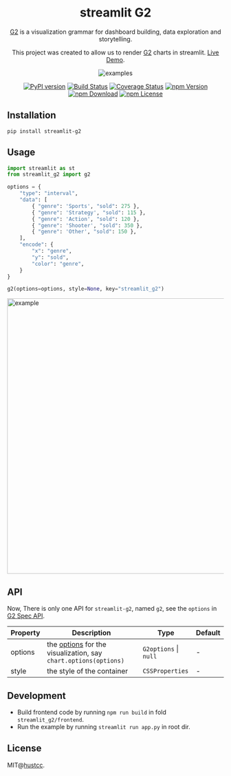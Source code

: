 <h1 align="center">
  <b>streamlit G2</b>
</h1>

<div align="center">

[G2](https://github.com/antvis/G2) is a visualization grammar for dashboard building, data exploration and storytelling.

This project was created to allow us to render [G2](https://github.com/antvis/G2) charts in streamlit. [Live Demo](https://antv-g2.streamlit.app/).

![examples](https://mdn.alipayobjects.com/huamei_qa8qxu/afts/img/A*_GfqQoRCqQkAAAAAAAAAAAAADmJ7AQ/fmt.webp)

[![PyPI version](https://badge.fury.io/py/streamlit-g2.svg)](https://badge.fury.io/py/streamlit-g2)
[![Build Status](https://github.com/antvis/g2/workflows/build/badge.svg?branch=v5)](https://github.com/antvis//actions)
[![Coverage Status](https://img.shields.io/coveralls/github/antvis/g2/v5.svg)](https://coveralls.io/github/antvis/g2?branch=v5)
[![npm Version](https://img.shields.io/npm/v/@antv/g2.svg)](https://www.npmjs.com/package/@antv/g2)
[![npm Download](https://img.shields.io/npm/dm/@antv/g2.svg)](https://www.npmjs.com/package/@antv/g2)
[![npm License](https://img.shields.io/npm/l/@antv/g2.svg)](https://www.npmjs.com/package/@antv/g2)

</div>


## Installation

```
pip install streamlit-g2 
```


## Usage

```py
import streamlit as st
from streamlit_g2 import g2

options = {
    "type": "interval",
    "data": [
        { "genre": 'Sports', "sold": 275 },
        { "genre": 'Strategy', "sold": 115 },
        { "genre": 'Action', "sold": 120 },
        { "genre": 'Shooter', "sold": 350 },
        { "genre": 'Other', "sold": 150 },
    ],
    "encode": {
        "x": "genre",
        "y": "sold",
        "color": "genre",
    }
}

g2(options=options, style=None, key="streamlit_g2")
```

<img src="https://mdn.alipayobjects.com/huamei_qa8qxu/afts/img/A*XqCnTbkpAkQAAAAAAAAAAAAADmJ7AQ/fmt.webp" width="640" alt="example">


## API

Now, There is only one API for `streamlit-g2`, named `g2`, see the `options` in [G2 Spec API](https://g2.antv.antgroup.com/manual/core/api).

| Property | Description                                                                                                     | Type                  | Default |
| -------- | --------------------------------------------------------------------------------------------------------------- | --------------------- | ------- |
| options  | the [options](https://g2.antv.antgroup.com/manual/core/api) for the visualization, say `chart.options(options)` | `G2options` \| `null` | -       |
| style    | the style of the container                                                                                      | `CSSProperties`       | -       |


## Development

- Build frontend code by running `npm run build` in fold `streamlit_g2/frontend`.
- Run the example by running `streamlit run app.py` in root dir.


## License

MIT@[hustcc](https://github.com/hustcc).
